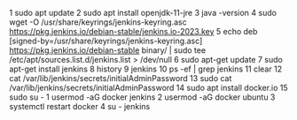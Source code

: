 1  sudo apt update
    2  sudo apt install openjdk-11-jre
    3  java -version
    4  sudo wget -O /usr/share/keyrings/jenkins-keyring.asc   https://pkg.jenkins.io/debian-stable/jenkins.io-2023.key
    5  echo deb [signed-by=/usr/share/keyrings/jenkins-keyring.asc]   https://pkg.jenkins.io/debian-stable binary/ | sudo tee   /etc/apt/sources.list.d/jenkins.list > /dev/null
    6  sudo apt-get update
    7  sudo apt-get install jenkins
    8  history
    9  jenkins
   10  ps -ef | grep jenkins
   11  clear
   12  cat /var/lib/jenkins/secrets/initialAdminPassword
   13  sudo cat /var/lib/jenkins/secrets/initialAdminPassword
   14  sudo apt install docker.io
   15  sudo su -
    1  usermod -aG docker jenkins
    2  usermod -aG docker ubuntu
    3  systemctl restart docker
    4  su - jenkins
